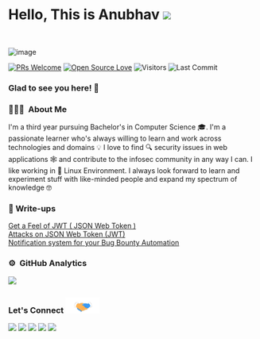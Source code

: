 # Hello, This is Anubhav <img src="https://raw.githubusercontent.com/syedareehaquasar/syedareehaquasar/master/gifs/Hi.gif" width="30px"></h2>
<br />


![image](https://user-images.githubusercontent.com/65735854/134823562-0fc98c3a-3ded-48a4-92c7-df347e93648a.png)

[![PRs Welcome](https://img.shields.io/badge/PRs-welcome-brightgreen.svg?style=flat&logo=github)](https://github.com/anubhavsinghhacker)
[![Open Source Love](https://badges.frapsoft.com/os/v1/open-source.svg?v=103)](https://github.com/anubhavsinghhacker)
<img alt="Visitors" src="https://komarev.com/ghpvc/?username=anubhavsinghhacker&style=flat&labelColor=black&logo=github&label=PROFILE+VIEWS&color=29bf12">
<img alt="Last Commit" src="https://img.shields.io/github/last-commit/anubhavsinghhacker/anubhavsinghhacker?logo=markdown&label=LAST+UPDATE&color=29bf12&style=flat">


### Glad to see you here! 🤩 &nbsp;

### 👨🏻‍💻 &nbsp;About Me

I'm a third year pursuing Bachelor's in Computer Science :mortar_board:. I'm a passionate learner who's always willing to learn and work across technologies and domains :bulb:  I love to find :mag: security issues in web applications 🕸️ and contribute to the infosec community in any way I can. I like working in 🐧️ Linux Environment. I always look forward to learn and experiment stuff with like-minded people and expand my spectrum of knowledge 🤓

### :closed_book: Write-ups

[Get a Feel of JWT ( JSON Web Token )](https://anubhav-singh.medium.com/get-a-feel-of-jwt-json-web-token-8ee9c16ce5ce)<br>
[Attacks on JSON Web Token (JWT)](https://anubhav-singh.medium.com/attacks-on-json-web-token-jwt-278a49a1ad2e)<br>
[Notification system for your Bug Bounty Automation](https://anubhav-singh.medium.com/notification-system-for-your-bug-bounty-automation-7b13af1b7372)


### ⚙️ &nbsp;GitHub Analytics

![](https://github-readme-stats.vercel.app/api?username=anubhavsinghhacker&show_icons=true&bg_color=45,fc00ff,00dbde&title_color=fff&text_color=fff)

<h3 align="left">Let's Connect <img src="https://raw.githubusercontent.com/anubhavsinghhacker/anubhavsinghhacker/main/images/handshake.gif" height="32px"></h3>
<p align="center">
  
<a href="https://twitter.com/AnubhavSingh_"><img src="https://img.shields.io/badge/-@Anubhav Singh-1877F2?style=flat&logo=twitter&logoColor=white"/></a>
<a href="https://linkedin.com/in/anubhav-singh-hacker"><img src="https://img.shields.io/badge/-Anubhav%20Singh-0077B5?style=flat&logo=Linkedin&logoColor=white"/></a>
<a href="mailto:anubhav.infosec@gmail.com"><img src="https://img.shields.io/badge/-anubhav.infosec@gmail.com-D14836?style=flat&logo=Gmail&logoColor=white"/></a>
<a href="https://instagram.com/happy_a314"><img src="https://img.shields.io/badge/-@happy_a314-E4405F?style=flat&logo=Instagram&logoColor=white"/></a>
<a href="https://anubhav-singh.medium.com"><img src="https://img.shields.io/badge/-@anubhav.singh-1877F2?style=flat&logo=medium&logoColor=white"/></a>
  
</p>



<!-- ### 🤝🏻 &nbsp;Connect with Me -->
<!--
**anubhavsinghhacker/anubhavsinghhacker** is a ✨ _special_ ✨ repository because its `README.md` (this file) appears on your GitHub profile.

Here are some ideas to get you started:

- 🔭 I’m currently working on ...
- 🌱 I’m currently learning ...
- 👯 I’m looking to collaborate on ...
- 🤔 I’m looking for help with ...
- 💬 Ask me about ...
- 📫 How to reach me: ...
- 😄 Pronouns: ...
- ⚡ Fun fact: ...
-->

